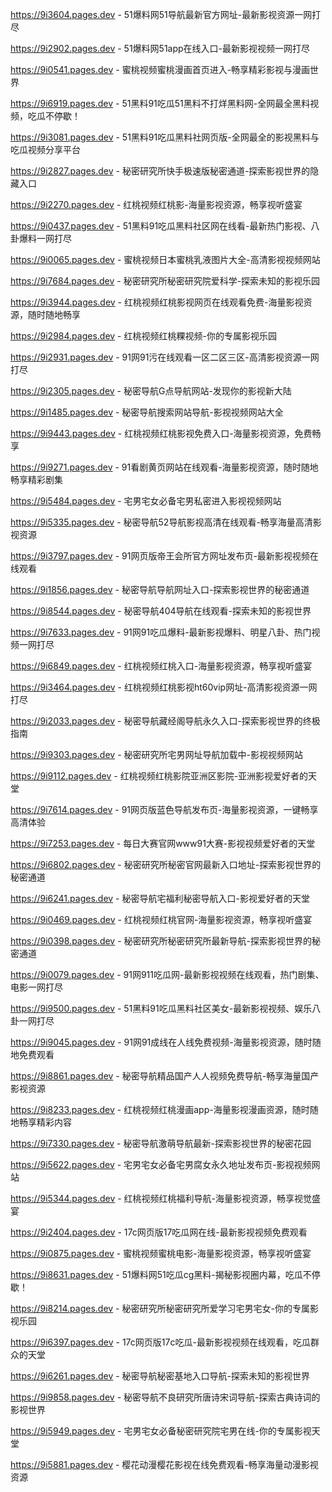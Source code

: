 
https://9i3604.pages.dev - 51爆料网51导航最新官方网址-最新影视资源一网打尽

https://9i2902.pages.dev - 51爆料网51app在线入口-最新影视视频一网打尽

https://9i0541.pages.dev - 蜜桃视频蜜桃漫画首页进入-畅享精彩影视与漫画世界

https://9i6919.pages.dev - 51黑料91吃瓜51黑料不打烊黑料网-全网最全黑料视频，吃瓜不停歇！

https://9i3081.pages.dev - 51黑料91吃瓜黑料社网页版-全网最全的影视黑料与吃瓜视频分享平台

https://9i2827.pages.dev - 秘密研究所快手极速版秘密通道-探索影视世界的隐藏入口

https://9i2270.pages.dev - 红桃视频红桃影-海量影视资源，畅享视听盛宴

https://9i0437.pages.dev - 51黑料91吃瓜黑料社区网在线看-最新热门影视、八卦爆料一网打尽

https://9i0065.pages.dev - 蜜桃视频日本蜜桃乳液图片大全-高清影视视频网站

https://9i7684.pages.dev - 秘密研究所秘密研究院爱科学-探索未知的影视乐园

https://9i3944.pages.dev - 红桃视频红桃影视网页在线观看免费-海量影视资源，随时随地畅享

https://9i2984.pages.dev - 红桃视频红桃粿视频-你的专属影视乐园

https://9i2931.pages.dev - 91网91污在线观看一区二区三区-高清影视资源一网打尽

https://9i2305.pages.dev - 秘密导航G点导航网站-发现你的影视新大陆

https://9i1485.pages.dev - 秘密导航搜索网站导航-影视视频网站大全

https://9i9443.pages.dev - 红桃视频红桃影视免费入口-海量影视资源，免费畅享

https://9i9271.pages.dev - 91看剧黄页网站在线观看-海量影视资源，随时随地畅享精彩剧集

https://9i5484.pages.dev - 宅男宅女必备宅男私密进入影视视频网站

https://9i5335.pages.dev - 秘密导航52导航影视高清在线观看-畅享海量高清影视资源

https://9i3797.pages.dev - 91网页版帝王会所官方网址发布页-最新影视视频在线观看

https://9i1856.pages.dev - 秘密导航导航网址入口-探索影视世界的秘密通道

https://9i8544.pages.dev - 秘密导航404导航在线观看-探索未知的影视世界

https://9i7633.pages.dev - 91网91吃瓜爆料-最新影视爆料、明星八卦、热门视频一网打尽

https://9i6849.pages.dev - 红桃视频红桃入口-海量影视资源，畅享视听盛宴

https://9i3464.pages.dev - 红桃视频红桃影视ht60vip网址-高清影视资源一网打尽

https://9i2033.pages.dev - 秘密导航藏经阁导航永久入口-探索影视世界的终极指南

https://9i9303.pages.dev - 秘密研究所宅男网址导航加载中-影视视频网站

https://9i9112.pages.dev - 红桃视频红桃影院亚洲区影院-亚洲影视爱好者的天堂

https://9i7614.pages.dev - 91网页版蓝色导航发布页-海量影视资源，一键畅享高清体验

https://9i7253.pages.dev - 每日大赛官网www91大赛-影视视频爱好者的天堂

https://9i6802.pages.dev - 秘密研究所秘密官网最新入口地址-探索影视世界的秘密通道

https://9i6241.pages.dev - 秘密导航宅福利秘密导航入口-影视爱好者的天堂

https://9i0469.pages.dev - 红桃视频红桃官网-海量影视资源，畅享视听盛宴

https://9i0398.pages.dev - 秘密研究所秘密研究所最新导航-探索影视世界的秘密通道

https://9i0079.pages.dev - 91网911吃瓜网-最新影视视频在线观看，热门剧集、电影一网打尽

https://9i9500.pages.dev - 51黑料91吃瓜黑料社区美女-最新影视视频、娱乐八卦一网打尽

https://9i9045.pages.dev - 91网91成线在人线免费视频-海量影视资源，随时随地免费观看

https://9i8861.pages.dev - 秘密导航精品国产人人视频免费导航-畅享海量国产影视资源

https://9i8233.pages.dev - 红桃视频红桃漫画app-海量影视漫画资源，随时随地畅享精彩内容

https://9i7330.pages.dev - 秘密导航激萌导航最新-探索影视世界的秘密花园

https://9i5622.pages.dev - 宅男宅女必备宅男腐女永久地址发布页-影视视频网站

https://9i5344.pages.dev - 红桃视频红桃福利导航-海量影视资源，畅享视觉盛宴

https://9i2404.pages.dev - 17c网页版17吃瓜网在线-最新影视视频免费观看

https://9i0875.pages.dev - 蜜桃视频蜜桃电影-海量影视资源，畅享视听盛宴

https://9i8631.pages.dev - 51爆料网51吃瓜cg黑料-揭秘影视圈内幕，吃瓜不停歇！

https://9i8214.pages.dev - 秘密研究所秘密研究所爱学习宅男宅女-你的专属影视乐园

https://9i6397.pages.dev - 17c网页版17c吃瓜-最新影视视频在线观看，吃瓜群众的天堂

https://9i6261.pages.dev - 秘密导航秘密基地入口导航-探索未知的影视世界

https://9i9858.pages.dev - 秘密导航不良研究所唐诗宋词导航-探索古典诗词的影视世界

https://9i5949.pages.dev - 宅男宅女必备秘密研究院宅男在线-你的专属影视天堂

https://9i5881.pages.dev - 樱花动漫樱花影视在线免费观看-畅享海量动漫影视资源
